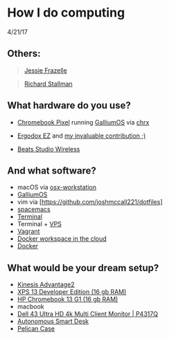 # How I do computing 
4/21/17

## Others: 

> [Jessie Frazelle](https://usesthis.com/interviews/jessie.frazelle)

> [Richard Stallman](https://stallman.org/stallman-computing.html)




## What hardware do you use?

* [Chromebook Pixel](https://en.wikipedia.org/wiki/Chromebook_Pixel) running [GalliumOS](https://galliumos.org/) via [chrx](https://github.com/reynhout/chrx)

* [Ergodox EZ](https://ergodox-ez.com/) and [ my invaluable contribution ;) ](https://github.com/qmk/qmk_firmware/pull/41)

* [Beats Studio Wireless](https://www.beatsbydre.com/headphones/studio-wireless)


## And what software?

* macOS via [osx-workstation](https://github.com/joshmccall221/osx-workstation)
* [GalliumOS](https://galliumos.org/) 
* vim via [https://github.com/joshmccall221/dotfiles] 
* [ spacemacs ](http://spacemacs.org/)
* [ Terminal ](http://joshuamccall.com/articles/my_new_term.html)
* Terminal + [ VPS ](http://joshuamccall.com/?q=vps) 
* [ Vagrant ](https://github.com/joshmccall221/dotvagrant)
* [ Docker workspace in the cloud](https://codenvy.com/)
* [ Docker ](http://joshuamccall.com/?q=docker)

## What would be your dream setup?

* [Kinesis Advantage2](https://www.kinesis-ergo.com/wp-content/uploads/2016/08/kb620gr-withpc-800x600.jpg)
* [XPS 13 Developer Edition (16 gb RAM)](http://configure.us.dell.com/dellstore/print_summary_details_popup.aspx?~lt=print&c=us&cs=04&l=en&model_id=xps-13-9360-laptop&oc=cax13w10p7b5122ubuntu&s=bsd&fb=1&vw=classic&leadtime=4/27/2017&showleadtime=True)
* [HP Chromebook 13 G1 (16 gb RAM)]( http://store.hp.com/us/en/pdp/hp-chromebook-13-g1-%28energy-star%29-p-w0t02ut-aba--1 )
* macbook
* [Dell 43 Ultra HD 4k Multi Client Monitor | P4317Q](http://www.dell.com/en-us/member/shop/dell-43-ultra-hd-4k-multi-client-monitor-p4317q/apd/210-ahsq/monitors-monitor-accessories?dgc=CJ&cid=47997&lid=4279734&acd=12309198375458460&ven1=12578053-3796334-b5fe47ab-027d-4866-b0cf-4fdccf1e1fe8&ven3=810703840937310293)
* [Autonomous Smart Desk](https://www.autonomous.ai/smartdesk-sit-to-stand-height-adjustable-standing-desk)
* [Pelican Case](https://blog.trekpak.com/2012/11/trekpak-in-the-wild/#!prettyPhoto)
